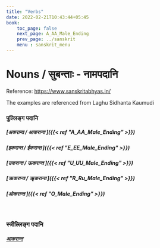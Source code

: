 ```yaml
---
title: "Verbs"
date: 2022-02-21T10:43:44+05:45
book:
    toc_page: false
    next_page: A_AA_Male_Ending
    prev_page: ../sanskrit
    menu : sanskrit_menu
---
```


# Nouns / सुबन्ताः - नामपदानि


Reference: https://www.sanskritabhyas.in/

The examples are referenced from Laghu Sidhanta Kaumudi

### पुल्लिङ्ग पदानि

##### [अकरान्त / आकरान्त ]({{< ref "A_AA_Male_Ending" >}})
##### [इकरान्त / ईकरान्त ]({{< ref "E_EE_Male_Ending" >}})
##### [उकरान्त / ऊकरान्त ]({{< ref "U_UU_Male_Ending" >}})
##### [ऋकरान्त / ऋृकरान्त ]({{< ref "R_Ru_Male_Ending" >}})
##### [ओकरान्त ]({{< ref "O_Male_Ending" >}})



<br/>

### स्त्रील्लिङ्ग  पदानि
##### [आकरान्त  ]({{}})